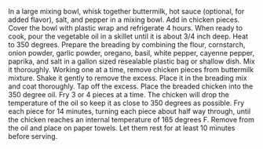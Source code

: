 In a large mixing bowl, whisk together buttermilk, hot sauce (optional, for added flavor), salt, and pepper in a mixing bowl. Add in chicken pieces. Cover the bowl with plastic wrap and refrigerate 4 hours.
When ready to cook, pour the vegetable oil in a skillet until it is about 3/4 inch deep. Heat to 350 degrees.
Prepare the breading by combining the flour, cornstarch, onion powder, garlic powder, oregano, basil, white pepper, cayenne pepper, paprika, and salt in a gallon sized resealable plastic bag or shallow dish. Mix it thoroughly.
Working one at a time, remove chicken pieces from buttermilk mixture. Shake it gently to remove the excess. Place it in the breading mix and coat thoroughly. Tap off the excess.
Place the breaded chicken into the 350 degree oil. Fry 3 or 4 pieces at a time. The chicken will drop the temperature of the oil so keep it as close to 350 degrees as possible. Fry each piece for 14 minutes, turning each piece about half way through, until the chicken reaches an internal temperature of 165 degrees F. 
Remove from the oil and place on paper towels. Let them rest for at least 10 minutes before serving. 